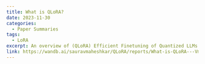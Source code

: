 ```yaml
---
title: What is QLoRA?
date: 2023-11-30
categories:
  - Paper Summaries
tags:
  - LoRA
excerpt: An overview of (QLoRA) Efficient Finetuning of Quantized LLMs
link: https://wandb.ai/sauravmaheshkar/QLoRA/reports/What-is-QLoRA---Vmlldzo2MTI2OTc5
---
```

